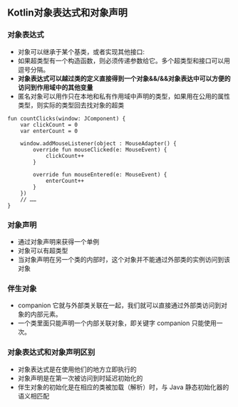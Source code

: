 ## Kotlin对象表达式和对象声明

### 对象表达式
- 对象可以继承于某个基类，或者实现其他接口:
- 如果超类型有一个构造函数，则必须传递参数给它。多个超类型和接口可以用逗号分隔。
- **对象表达式可以越过类的定义直接得到一个对象&&/&&对象表达中可以方便的访问到作用域中的其他变量**
- 匿名对象可以用作只在本地和私有作用域中声明的类型，如果用在公用的属性类型，则实际的类型回去找对象的超类
```
fun countClicks(window: JComponent) {
    var clickCount = 0
    var enterCount = 0

    window.addMouseListener(object : MouseAdapter() {
        override fun mouseClicked(e: MouseEvent) {
            clickCount++
        }

        override fun mouseEntered(e: MouseEvent) {
            enterCount++
        }
    })
    // ……
}

```
### 对象声明

- 通过对象声明来获得一个单例
- 对象可以有超类型
- 当对象声明在另一个类的内部时，这个对象并不能通过外部类的实例访问到该对象

### 伴生对象

- companion 它就与外部类关联在一起，我们就可以直接通过外部类访问到对象的内部元素。
- 一个类里面只能声明一个内部关联对象，即关键字 companion 只能使用一次。

### 对象表达式和对象声明区别

- 对象表达式是在使用他们的地方立即执行的
- 对象声明是在第一次被访问到时延迟初始化的
- 伴生对象的初始化是在相应的类被加载（解析）时，与 Java 静态初始化器的语义相匹配

